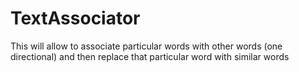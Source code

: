 # TextAssociator
This will allow to associate particular words with other words (one directional) and then replace that particular word with similar words
